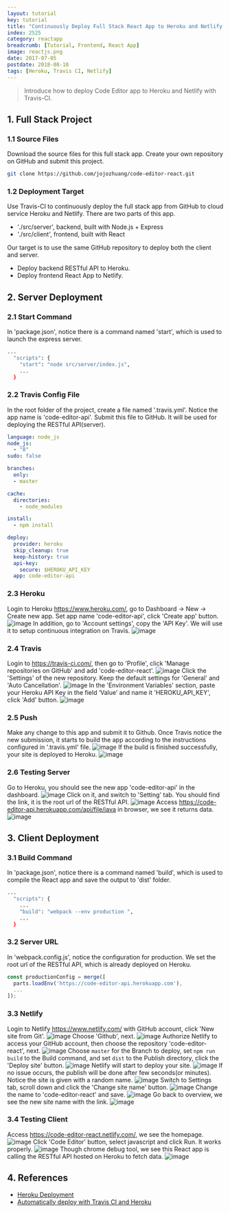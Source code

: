 ```yaml
---
layout: tutorial
key: tutorial
title: "Continuously Deploy Full Stack React App to Heroku and Netlify with Travis-CI"
index: 2525
category: reactapp
breadcrumb: [Tutorial, Frontend, React App]
image: reactjs.png
date: 2017-07-05
postdate: 2018-08-10
tags: [Heroku, Travis CI, Netlify]
---
```


> Introduce how to deploy Code Editor app to Heroku and Netlify with Travis-CI.

## 1. Full Stack Project
### 1.1 Source Files
Download the source files for this full stack app. Create your own repository on GitHub and submit this project.
```sh
git clone https://github.com/jojozhuang/code-editor-react.git
```
### 1.2 Deployment Target
Use Travis-CI to continuously deploy the full stack app from GitHub to cloud service Heroku and Netlify. There are two parts of this app.
* './src/server', backend, built with Node.js + Express
* './src/client', frontend, built with React

Our target is to use the same GitHub repository to deploy both the client and server.
* Deploy backend RESTful API to Heroku.
* Deploy frontend React App to Netlify.

## 2. Server Deployment
### 2.1 Start Command
In 'package.json', notice there is a command named 'start', which is used to launch the express server.
```sh
...
  "scripts": {
    "start": "node src/server/index.js",
    ...
  }
```
### 2.2 Travis Config File
In the root folder of the project, create a file named '.travis.yml'. Notice the app name is 'code-editor-api'. Submit this file to GitHub. It will be used for deploying the RESTful API(server).
```yml
language: node_js
node_js:
  - "8"
sudo: false

branches:
  only:
  - master

cache:
  directories:
    - node_modules

install:
  - npm install

deploy:
  provider: heroku
  skip_cleanup: true
  keep-history: true
  api-key:
    secure: $HEROKU_API_KEY
  app: code-editor-api
```
### 2.3 Heroku
Login to Heroku https://www.heroku.com/, go to Dashboard -> New -> Create new app. Set app name 'code-editor-api', click 'Create app' button.
![image](/public/images/frontend/425/heroku_createapp.png)
In addition, go to 'Account settings', copy the 'API Key'. We will use it to setup continuous integration on Travis.
![image](/public/images/frontend/425/heroku_apikey.png)  

### 2.4 Travis
Login to https://travis-ci.com/, then go to 'Profile', click 'Manage repositories on GitHub' and add 'code-editor-react'.
![image](/public/images/frontend/425/travis_add_repository.png)
Click the 'Settings' of the new repository. Keep the default settings for 'General' and 'Auto Cancellation'.
![image](/public/images/frontend/425/travis_settings.png)
In the 'Environment Variables' section, paste your Heroku API Key in the field ‘Value’ and name it 'HEROKU_API_KEY', click 'Add' button.
![image](/public/images/frontend/425/travis_environment_variable.png)
### 2.5 Push
Make any change to this app and submit it to Github. Once Travis notice the new submission, it starts to build the app according to the instructions configured in '.travis.yml' file.
![image](/public/images/frontend/425/travis_build.png)
If the build is finished successfully, your site is deployed to Heroku.
![image](/public/images/frontend/425/travis_deploy.png)  
### 2.6 Testing Server
Go to Heroku, you should see the new app 'code-editor-api' in the dashboard.
![image](/public/images/frontend/425/heroku_newapp.png)
Click on it, and switch to 'Setting' tab. You should find the link, it is the root url of the RESTful API.
![image](/public/images/frontend/425/heroku_link.png)
Access https://code-editor-api.herokuapp.com/api/file/java in browser, we see it returns data.
![image](/public/images/frontend/425/heroku_api.png)

## 3. Client Deployment
### 3.1 Build Command
In 'package.json', notice there is a command named 'build', which is used to compile the React app and save the output to 'dist' folder.
```sh
...
  "scripts": {
    ...
    "build": "webpack --env production ",
    ...
  }
```
### 3.2 Server URL
In 'webpack.config.js', notice the configuration for production. We set the root url of the RESTful API, which is already deployed on Heroku.
```javascript
const productionConfig = merge([
  parts.loadEnv('https://code-editor-api.herokuapp.com'),
  ...
]);
```
### 3.3 Netlify
Login to Netlify https://www.netlify.com/ with GitHub account, click 'New site from Git'.
![image](/public/images/frontend/425/netlify_app.png)
Choose 'Github', next.
![image](/public/images/frontend/425/netlify_newsite.png)
Authorize Netlify to access your GitHub account, then choose the repository 'code-editor-react', next.
![image](/public/images/frontend/425/netlify_repository.png)
Choose `master` for the Branch to deploy, set `npm run build` to the Build command, and set `dist` to the Publish directory, click the 'Deploy site' button.
![image](/public/images/frontend/425/netlify_options.png)
Netlify will start to deploy your site.
![image](/public/images/frontend/425/netlify_inprogress.png)
If no issue occurs, the publish will be done after few seconds(or minutes). Notice the site is given with a random name.
![image](/public/images/frontend/425/netlify_published.png)
Switch to Settings tab, scroll down and click the 'Change site name' button.
![image](/public/images/frontend/425/netlify_settings.png)
Change the name to 'code-editor-react' and save.
![image](/public/images/frontend/425/netlify_changename.png)
Go back to overview, we see the new site name with the link.
![image](/public/images/frontend/425/netlify_overview.png)
### 3.4 Testing Client
Access https://code-editor-react.netlify.com/, we see the homepage.
![image](/public/images/frontend/425/test_home.png)
Click 'Code Editor' button, select javascript and click Run. It works properly.
![image](/public/images/frontend/425/test_editor.png)
Though chrome debug tool, we see this React app is calling the RESTful API hosted on Heroku to fetch data.
![image](/public/images/frontend/425/test_remoteapi.png)

## 4. References
* [Heroku Deployment](https://docs.travis-ci.com/user/deployment/heroku/)
* [Automatically deploy with Travis CI and Heroku](https://medium.com/@felipeluizsoares/automatically-deploy-with-travis-ci-and-heroku-ddba1361647f)
